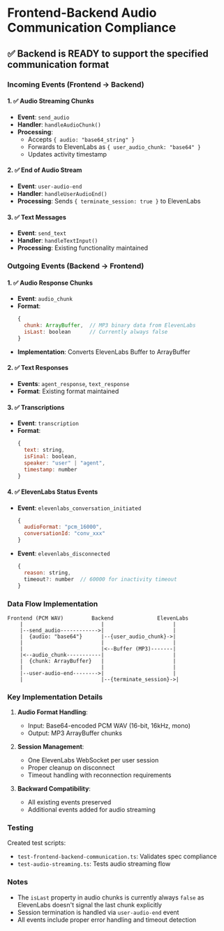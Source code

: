 # Frontend-Backend Audio Communication Compliance

## ✅ Backend is READY to support the specified communication format

### Incoming Events (Frontend → Backend)

#### 1. ✅ Audio Streaming Chunks
- **Event**: `send_audio`
- **Handler**: `handleAudioChunk()`
- **Processing**: 
  - Accepts `{ audio: "base64_string" }`
  - Forwards to ElevenLabs as `{ user_audio_chunk: "base64" }`
  - Updates activity timestamp

#### 2. ✅ End of Audio Stream  
- **Event**: `user-audio-end`
- **Handler**: `handleUserAudioEnd()`
- **Processing**: Sends `{ terminate_session: true }` to ElevenLabs

#### 3. ✅ Text Messages
- **Event**: `send_text`
- **Handler**: `handleTextInput()`
- **Processing**: Existing functionality maintained

### Outgoing Events (Backend → Frontend)

#### 1. ✅ Audio Response Chunks
- **Event**: `audio_chunk`
- **Format**: 
  ```javascript
  {
    chunk: ArrayBuffer,  // MP3 binary data from ElevenLabs
    isLast: boolean      // Currently always false
  }
  ```
- **Implementation**: Converts ElevenLabs Buffer to ArrayBuffer

#### 2. ✅ Text Responses
- **Events**: `agent_response`, `text_response`
- **Format**: Existing format maintained

#### 3. ✅ Transcriptions
- **Event**: `transcription`
- **Format**: 
  ```javascript
  {
    text: string,
    isFinal: boolean,
    speaker: "user" | "agent",
    timestamp: number
  }
  ```

#### 4. ✅ ElevenLabs Status Events
- **Event**: `elevenlabs_conversation_initiated`
  ```javascript
  {
    audioFormat: "pcm_16000",
    conversationId: "conv_xxx"
  }
  ```

- **Event**: `elevenlabs_disconnected`
  ```javascript
  {
    reason: string,
    timeout?: number  // 60000 for inactivity timeout
  }
  ```

### Data Flow Implementation

```
Frontend (PCM WAV)         Backend              ElevenLabs
    |                         |                      |
    |--send_audio------------>|                      |
    |  {audio: "base64"}      |--{user_audio_chunk}->|
    |                         |                      |
    |                         |<--Buffer (MP3)-------|
    |<--audio_chunk-----------|                      |
    |  {chunk: ArrayBuffer}   |                      |
    |                         |                      |
    |--user-audio-end-------->|                      |
    |                         |--{terminate_session}->|
```

### Key Implementation Details

1. **Audio Format Handling**:
   - Input: Base64-encoded PCM WAV (16-bit, 16kHz, mono)
   - Output: MP3 ArrayBuffer chunks

2. **Session Management**:
   - One ElevenLabs WebSocket per user session
   - Proper cleanup on disconnect
   - Timeout handling with reconnection requirements

3. **Backward Compatibility**:
   - All existing events preserved
   - Additional events added for audio streaming

### Testing

Created test scripts:
- `test-frontend-backend-communication.ts`: Validates spec compliance
- `test-audio-streaming.ts`: Tests audio streaming flow

### Notes

- The `isLast` property in audio chunks is currently always `false` as ElevenLabs doesn't signal the last chunk explicitly
- Session termination is handled via `user-audio-end` event
- All events include proper error handling and timeout detection